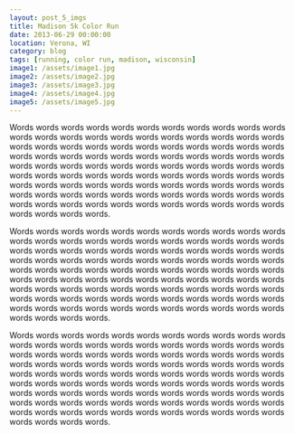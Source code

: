 ```yaml
---
layout: post_5_imgs
title: Madison 5k Color Run
date: 2013-06-29 00:00:00
location: Verona, WI
category: blog
tags: [running, color run, madison, wisconsin]
image1: /assets/image1.jpg
image2: /assets/image2.jpg
image3: /assets/image3.jpg
image4: /assets/image4.jpg
image5: /assets/image5.jpg
---
```


Words words words words words words words words words words words words words words words words words words words words words words words words words words words words words words words words words words words words words words words words words words words words words words words words words words words words words words words words words words words words words words words words words words words words words words words words words words words words words words words words words words words words words words words words words words words words words words words words words words words words words words words.

Words words words words words words words words words words words words words words words words words words words words words words words words words words words words words words words words words words words words words words words words words words words words words words words words words words words words words words words words words words words words words words words words words words words words words words words words words words words words words words words words words words words words words words words words words words words words words words words words words words words words words words words.

Words words words words words words words words words words words words words words words words words words words words words words words words words words words words words words words words words words words words words words words words words words words words words words words words words words words words words words words words words words words words words words words words words words words words words words words words words words words words words words words words words words words words words words words words words words words words words words words words words words words words words words words.
